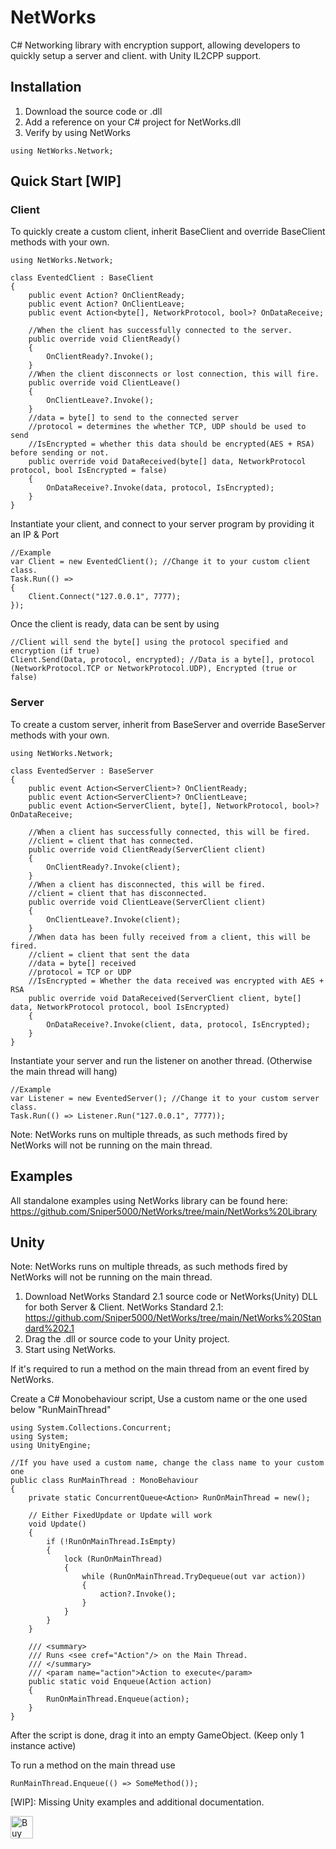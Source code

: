 # NetWorks
C# Networking library with encryption support, allowing developers to quickly setup a server and client. with Unity IL2CPP support.

## Installation
1. Download the source code or .dll
2. Add a reference on your C# project for NetWorks.dll
3. Verify by using NetWorks
```
using NetWorks.Network;
```


## Quick Start [WIP]

### Client
To quickly create a custom client, inherit BaseClient and override BaseClient methods with your own.

```
using NetWorks.Network;

class EventedClient : BaseClient
{
    public event Action? OnClientReady;
    public event Action? OnClientLeave;
    public event Action<byte[], NetworkProtocol, bool>? OnDataReceive;

    //When the client has successfully connected to the server.
    public override void ClientReady()
    {
        OnClientReady?.Invoke();
    }
    //When the client disconnects or lost connection, this will fire.
    public override void ClientLeave()
    {
        OnClientLeave?.Invoke();
    }
    //data = byte[] to send to the connected server
    //protocol = determines the whether TCP, UDP should be used to send
    //IsEncrypted = whether this data should be encrypted(AES + RSA) before sending or not.
    public override void DataReceived(byte[] data, NetworkProtocol protocol, bool IsEncrypted = false)
    {
        OnDataReceive?.Invoke(data, protocol, IsEncrypted);
    }
}
```
Instantiate your client, and connect to your server program by providing it an IP & Port
```
//Example
var Client = new EventedClient(); //Change it to your custom client class.
Task.Run(() => 
{ 
    Client.Connect("127.0.0.1", 7777); 
});
```
Once the client is ready, data can be sent by using
```
//Client will send the byte[] using the protocol specified and encryption (if true)
Client.Send(Data, protocol, encrypted); //Data is a byte[], protocol (NetworkProtocol.TCP or NetworkProtocol.UDP), Encrypted (true or false)
```

### Server
To create a custom server, inherit from BaseServer and override BaseServer methods with your own.
```
using NetWorks.Network;

class EventedServer : BaseServer
{
    public event Action<ServerClient>? OnClientReady;
    public event Action<ServerClient>? OnClientLeave;
    public event Action<ServerClient, byte[], NetworkProtocol, bool>? OnDataReceive;

    //When a client has successfully connected, this will be fired.
    //client = client that has connected.
    public override void ClientReady(ServerClient client)
    {
        OnClientReady?.Invoke(client);
    }
    //When a client has disconnected, this will be fired.
    //client = client that has disconnected.
    public override void ClientLeave(ServerClient client)
    {
        OnClientLeave?.Invoke(client);
    }
    //When data has been fully received from a client, this will be fired.
    //client = client that sent the data
    //data = byte[] received
    //protocol = TCP or UDP
    //IsEncrypted = Whether the data received was encrypted with AES + RSA
    public override void DataReceived(ServerClient client, byte[] data, NetworkProtocol protocol, bool IsEncrypted)
    {
        OnDataReceive?.Invoke(client, data, protocol, IsEncrypted);
    }
}
```
Instantiate your server and run the listener on another thread. (Otherwise the main thread will hang)
```
//Example
var Listener = new EventedServer(); //Change it to your custom server class.
Task.Run(() => Listener.Run("127.0.0.1", 7777));
```
Note: NetWorks runs on multiple threads, as such methods fired by NetWorks will not be running on the main thread.

## Examples

All standalone examples using NetWorks library can be found here: 
https://github.com/Sniper5000/NetWorks/tree/main/NetWorks%20Library

## Unity
Note: NetWorks runs on multiple threads, as such methods fired by NetWorks will not be running on the main thread.
1. Download NetWorks Standard 2.1 source code or NetWorks(Unity) DLL for both Server & Client.
    NetWorks Standard 2.1: https://github.com/Sniper5000/NetWorks/tree/main/NetWorks%20Standard%202.1
2. Drag the .dll or source code to your Unity project.
3. Start using NetWorks.

If it's required to run a method on the main thread from an event fired by NetWorks.

Create a C# Monobehaviour script, Use a custom name or the one used below "RunMainThread"
```
using System.Collections.Concurrent;
using System;
using UnityEngine;

//If you have used a custom name, change the class name to your custom one
public class RunMainThread : MonoBehaviour
{
    private static ConcurrentQueue<Action> RunOnMainThread = new();

    // Either FixedUpdate or Update will work
    void Update()
    {
        if (!RunOnMainThread.IsEmpty)
        {
            lock (RunOnMainThread)
            {
                while (RunOnMainThread.TryDequeue(out var action))
                {
                    action?.Invoke();
                }
            }
        }
    }

    /// <summary>
    /// Runs <see cref="Action"/> on the Main Thread.
    /// </summary>
    /// <param name="action">Action to execute</param>
    public static void Enqueue(Action action)
    {
        RunOnMainThread.Enqueue(action);
    }
}
```
After the script is done, drag it into an empty GameObject. (Keep only 1 instance active)

To run a method on the main thread use
```
RunMainThread.Enqueue(() => SomeMethod());
```

[WIP]: Missing Unity examples and additional documentation.


<a href='https://ko-fi.com/A0A110TLP9' target='_blank'><img height='36' style='border:0px;height:36px;' src='https://storage.ko-fi.com/cdn/kofi2.png?v=3' border='0' alt='Buy Me a Coffee at ko-fi.com' /></a>

